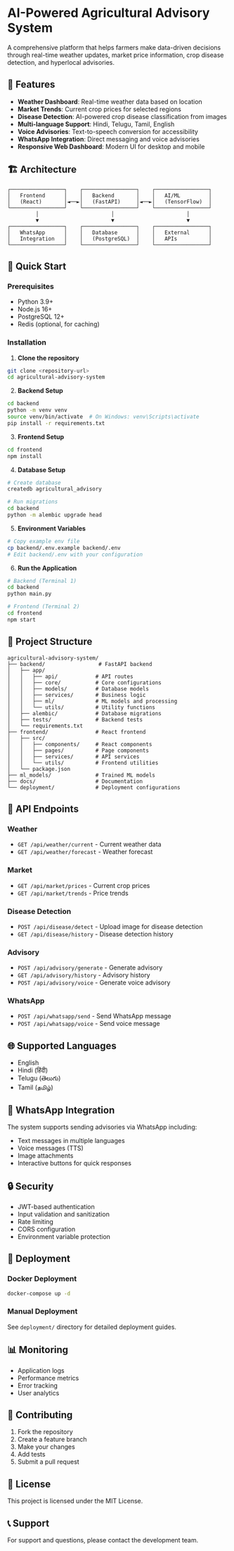 # AI-Powered Agricultural Advisory System

A comprehensive platform that helps farmers make data-driven decisions through real-time weather updates, market price information, crop disease detection, and hyperlocal advisories.

## 🌟 Features

- **Weather Dashboard**: Real-time weather data based on location
- **Market Trends**: Current crop prices for selected regions
- **Disease Detection**: AI-powered crop disease classification from images
- **Multi-language Support**: Hindi, Telugu, Tamil, English
- **Voice Advisories**: Text-to-speech conversion for accessibility
- **WhatsApp Integration**: Direct messaging and voice advisories
- **Responsive Web Dashboard**: Modern UI for desktop and mobile

## 🏗️ Architecture

```
┌─────────────────┐    ┌─────────────────┐    ┌─────────────────┐
│   Frontend      │    │   Backend       │    │   AI/ML         │
│   (React)       │◄──►│   (FastAPI)     │◄──►│   (TensorFlow)  │
└─────────────────┘    └─────────────────┘    └─────────────────┘
         │                       │                       │
         ▼                       ▼                       ▼
┌─────────────────┐    ┌─────────────────┐    ┌─────────────────┐
│   WhatsApp      │    │   Database      │    │   External      │
│   Integration   │    │   (PostgreSQL)  │    │   APIs          │
└─────────────────┘    └─────────────────┘    └─────────────────┘
```

## 🚀 Quick Start

### Prerequisites
- Python 3.9+
- Node.js 16+
- PostgreSQL 12+
- Redis (optional, for caching)

### Installation

1. **Clone the repository**
```bash
git clone <repository-url>
cd agricultural-advisory-system
```

2. **Backend Setup**
```bash
cd backend
python -m venv venv
source venv/bin/activate  # On Windows: venv\Scripts\activate
pip install -r requirements.txt
```

3. **Frontend Setup**
```bash
cd frontend
npm install
```

4. **Database Setup**
```bash
# Create database
createdb agricultural_advisory

# Run migrations
cd backend
python -m alembic upgrade head
```

5. **Environment Variables**
```bash
# Copy example env file
cp backend/.env.example backend/.env
# Edit backend/.env with your configuration
```

6. **Run the Application**
```bash
# Backend (Terminal 1)
cd backend
python main.py

# Frontend (Terminal 2)
cd frontend
npm start
```

## 📁 Project Structure

```
agricultural-advisory-system/
├── backend/                 # FastAPI backend
│   ├── app/
│   │   ├── api/            # API routes
│   │   ├── core/           # Core configurations
│   │   ├── models/         # Database models
│   │   ├── services/       # Business logic
│   │   ├── ml/             # ML models and processing
│   │   └── utils/          # Utility functions
│   ├── alembic/            # Database migrations
│   ├── tests/              # Backend tests
│   └── requirements.txt
├── frontend/               # React frontend
│   ├── src/
│   │   ├── components/     # React components
│   │   ├── pages/          # Page components
│   │   ├── services/       # API services
│   │   └── utils/          # Frontend utilities
│   └── package.json
├── ml_models/              # Trained ML models
├── docs/                   # Documentation
└── deployment/             # Deployment configurations
```

## 🔧 API Endpoints

### Weather
- `GET /api/weather/current` - Current weather data
- `GET /api/weather/forecast` - Weather forecast

### Market
- `GET /api/market/prices` - Current crop prices
- `GET /api/market/trends` - Price trends

### Disease Detection
- `POST /api/disease/detect` - Upload image for disease detection
- `GET /api/disease/history` - Disease detection history

### Advisory
- `POST /api/advisory/generate` - Generate advisory
- `GET /api/advisory/history` - Advisory history
- `POST /api/advisory/voice` - Generate voice advisory

### WhatsApp
- `POST /api/whatsapp/send` - Send WhatsApp message
- `POST /api/whatsapp/voice` - Send voice message

## 🌐 Supported Languages

- English
- Hindi (हिंदी)
- Telugu (తెలుగు)
- Tamil (தமிழ்)

## 📱 WhatsApp Integration

The system supports sending advisories via WhatsApp including:
- Text messages in multiple languages
- Voice messages (TTS)
- Image attachments
- Interactive buttons for quick responses

## 🔒 Security

- JWT-based authentication
- Input validation and sanitization
- Rate limiting
- CORS configuration
- Environment variable protection

## 🚀 Deployment

### Docker Deployment
```bash
docker-compose up -d
```

### Manual Deployment
See `deployment/` directory for detailed deployment guides.

## 📊 Monitoring

- Application logs
- Performance metrics
- Error tracking
- User analytics

## 🤝 Contributing

1. Fork the repository
2. Create a feature branch
3. Make your changes
4. Add tests
5. Submit a pull request

## 📄 License

This project is licensed under the MIT License.

## 📞 Support

For support and questions, please contact the development team.
